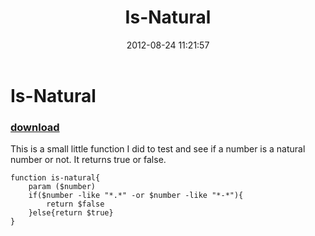 ﻿---
pid:            3593
parent:         0
children:       
poster:         Tynen
title:          Is-Natural
date:           2012-08-24 11:21:57
description:    This is a small little function I did to test and see if a number is a natural number or not. It returns true or false. 
format:         posh
---

# Is-Natural

### [download](3593.ps1)  

This is a small little function I did to test and see if a number is a natural number or not. It returns true or false. 

```posh
function is-natural{
	param ($number)
	if($number -like "*.*" -or $number -like "*-*"){
		return $false
	}else{return $true}
}
```
